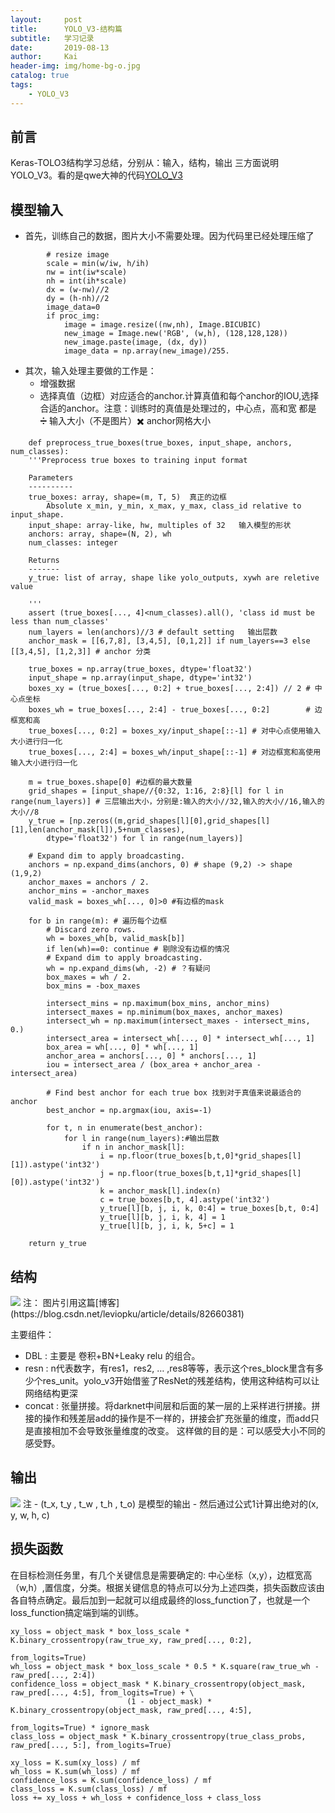 ```yaml
---
layout:     post
title:      YOLO_V3-结构篇
subtitle:   学习记录
date:       2019-08-13
author:     Kai
header-img: img/home-bg-o.jpg
catalog: true
tags:
    - YOLO_V3
---
```


## 前言
Keras-TOLO3结构学习总结，分别从：输入，结构，输出 三方面说明YOLO_V3。看的是qwe大神的代码[YOLO_V3](https://github.com/qqwweee/keras-yolo3)

## 模型输入
- 首先，训练自己的数据，图片大小不需要处理。因为代码里已经处理压缩了
```shell
        # resize image
        scale = min(w/iw, h/ih)
        nw = int(iw*scale)
        nh = int(ih*scale)
        dx = (w-nw)//2
        dy = (h-nh)//2
        image_data=0
        if proc_img:
            image = image.resize((nw,nh), Image.BICUBIC)
            new_image = Image.new('RGB', (w,h), (128,128,128))
            new_image.paste(image, (dx, dy))
            image_data = np.array(new_image)/255.
```
- 其次，输入处理主要做的工作是：
    - 增强数据
    - 选择真值（边框）对应适合的anchor.计算真值和每个anchor的IOU,选择合适的anchor。注意：训练时的真值是处理过的，中心点，高和宽  都是 ➗ 输入大小（不是图片）✖️ anchor网格大小
```shell
    def preprocess_true_boxes(true_boxes, input_shape, anchors, num_classes):
    '''Preprocess true boxes to training input format

    Parameters
    ----------
    true_boxes: array, shape=(m, T, 5)  真正的边框
        Absolute x_min, y_min, x_max, y_max, class_id relative to input_shape.
    input_shape: array-like, hw, multiples of 32   输入模型的形状
    anchors: array, shape=(N, 2), wh   
    num_classes: integer

    Returns
    -------
    y_true: list of array, shape like yolo_outputs, xywh are reletive value

    '''
    assert (true_boxes[..., 4]<num_classes).all(), 'class id must be less than num_classes'
    num_layers = len(anchors)//3 # default setting   输出层数
    anchor_mask = [[6,7,8], [3,4,5], [0,1,2]] if num_layers==3 else [[3,4,5], [1,2,3]] # anchor 分类

    true_boxes = np.array(true_boxes, dtype='float32')
    input_shape = np.array(input_shape, dtype='int32')
    boxes_xy = (true_boxes[..., 0:2] + true_boxes[..., 2:4]) // 2 # 中心点坐标
    boxes_wh = true_boxes[..., 2:4] - true_boxes[..., 0:2]        # 边框宽和高
    true_boxes[..., 0:2] = boxes_xy/input_shape[::-1] # 对中心点使用输入大小进行归一化
    true_boxes[..., 2:4] = boxes_wh/input_shape[::-1] # 对边框宽和高使用输入大小进行归一化

    m = true_boxes.shape[0] #边框的最大数量 
    grid_shapes = [input_shape//{0:32, 1:16, 2:8}[l] for l in range(num_layers)] # 三层输出大小，分别是:输入的大小//32,输入的大小//16,输入的大小//8
    y_true = [np.zeros((m,grid_shapes[l][0],grid_shapes[l][1],len(anchor_mask[l]),5+num_classes),
        dtype='float32') for l in range(num_layers)]

    # Expand dim to apply broadcasting.
    anchors = np.expand_dims(anchors, 0) # shape (9,2) -> shape (1,9,2)
    anchor_maxes = anchors / 2.
    anchor_mins = -anchor_maxes
    valid_mask = boxes_wh[..., 0]>0 #有边框的mask

    for b in range(m): # 遍历每个边框
        # Discard zero rows.
        wh = boxes_wh[b, valid_mask[b]]
        if len(wh)==0: continue # 剔除没有边框的情况
        # Expand dim to apply broadcasting.
        wh = np.expand_dims(wh, -2) # ？有疑问
        box_maxes = wh / 2.
        box_mins = -box_maxes

        intersect_mins = np.maximum(box_mins, anchor_mins)
        intersect_maxes = np.minimum(box_maxes, anchor_maxes)
        intersect_wh = np.maximum(intersect_maxes - intersect_mins, 0.)
        intersect_area = intersect_wh[..., 0] * intersect_wh[..., 1]
        box_area = wh[..., 0] * wh[..., 1]
        anchor_area = anchors[..., 0] * anchors[..., 1]
        iou = intersect_area / (box_area + anchor_area - intersect_area)

        # Find best anchor for each true box 找到对于真值来说最适合的anchor
        best_anchor = np.argmax(iou, axis=-1)

        for t, n in enumerate(best_anchor):
            for l in range(num_layers):#输出层数
                if n in anchor_mask[l]:
                    i = np.floor(true_boxes[b,t,0]*grid_shapes[l][1]).astype('int32')
                    j = np.floor(true_boxes[b,t,1]*grid_shapes[l][0]).astype('int32')
                    k = anchor_mask[l].index(n)
                    c = true_boxes[b,t, 4].astype('int32')
                    y_true[l][b, j, i, k, 0:4] = true_boxes[b,t, 0:4]
                    y_true[l][b, j, i, k, 4] = 1
                    y_true[l][b, j, i, k, 5+c] = 1

    return y_true
```

## 结构
<img src="{{ site.baseurl }}/img/2019-8-13-YOLOV3-STRUCTURE/yolo_v3.png" /> 
注： 图片引用这篇[博客](https://blog.csdn.net/leviopku/article/details/82660381)

主要组件：
- DBL : 主要是 卷积+BN+Leaky relu 的组合。 
- resn : n代表数字，有res1，res2, … ,res8等等，表示这个res_block里含有多少个res_unit。yolo_v3开始借鉴了ResNet的残差结构，使用这种结构可以让网络结构更深
- concat :  张量拼接。将darknet中间层和后面的某一层的上采样进行拼接。拼接的操作和残差层add的操作是不一样的，拼接会扩充张量的维度，而add只是直接相加不会导致张量维度的改变。 这样做的目的是：可以感受大小不同的感受野。

## 输出
<img src="{{ site.baseurl }}/img/2019-8-13-YOLOV3-STRUCTURE/yolo_v3_out.png" /> 
注 
- (t_x, t_y , t_w , t_h , t_o) 是模型的输出
- 然后通过公式1计算出绝对的(x, y, w, h, c)

## 损失函数

在目标检测任务里，有几个关键信息是需要确定的: 中心坐标（x,y），边框宽高（w,h）,置信度，分类。根据关键信息的特点可以分为上述四类，损失函数应该由各自特点确定。最后加到一起就可以组成最终的loss_function了，也就是一个loss_function搞定端到端的训练。

```shell
xy_loss = object_mask * box_loss_scale * K.binary_crossentropy(raw_true_xy, raw_pred[..., 0:2],
                                                                       from_logits=True)
wh_loss = object_mask * box_loss_scale * 0.5 * K.square(raw_true_wh - raw_pred[..., 2:4])
confidence_loss = object_mask * K.binary_crossentropy(object_mask, raw_pred[..., 4:5], from_logits=True) + \
                          (1 - object_mask) * K.binary_crossentropy(object_mask, raw_pred[..., 4:5],
                                                                    from_logits=True) * ignore_mask
class_loss = object_mask * K.binary_crossentropy(true_class_probs, raw_pred[..., 5:], from_logits=True)

xy_loss = K.sum(xy_loss) / mf
wh_loss = K.sum(wh_loss) / mf
confidence_loss = K.sum(confidence_loss) / mf
class_loss = K.sum(class_loss) / mf
loss += xy_loss + wh_loss + confidence_loss + class_loss
```
